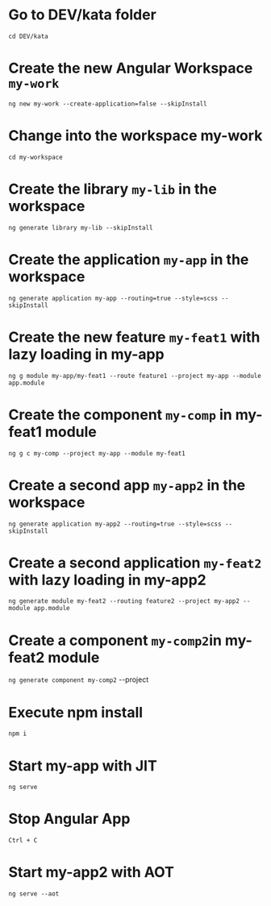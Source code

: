 # Go to DEV/kata folder
`cd DEV/kata`

# Create the new Angular Workspace `my-work`  
`ng new my-work --create-application=false --skipInstall`

# Change into the workspace my-work
`cd my-workspace`
  
# Create the library `my-lib` in the workspace  
`ng generate library my-lib --skipInstall`

# Create the application `my-app` in the workspace
`ng generate application my-app --routing=true --style=scss --skipInstall`

# Create the new feature `my-feat1` with lazy loading in my-app 
`ng g module my-app/my-feat1 --route feature1 --project my-app --module app.module`

# Create the component `my-comp` in my-feat1 module
`ng g c my-comp --project my-app --module my-feat1`

# Create a second app `my-app2` in the workspace
`ng generate application my-app2 --routing=true --style=scss --skipInstall`

# Create a second application `my-feat2` with lazy loading in my-app2
`ng generate module my-feat2 --routing feature2 --project my-app2 --module app.module`

# Create a component `my-comp2`in my-feat2 module
`ng generate component my-comp2` --project

# Execute npm install
`npm i`

# Start my-app with JIT
`ng serve`

# Stop Angular App  
`Ctrl + C`

# Start my-app2 with AOT
`ng serve --aot`
